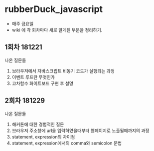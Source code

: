 # rubberDuck_javascript

* 매주 금요일
* wiki 에 각 회차마다 새로 알게된 부분을 정리하기.

## 1회차 181221

나온 질문들
1. 브라우저에서 자바스크립트 비동기 코드가 실행되는 과정
1. 이벤트 루프란 무엇인가
1. 고차함수 화이트보드 구현 후 설명

## 2회차 181229

나온 질문들
1. 해커톤에 대한 경험적인 질문
1. 브라우저 주소창에 url을 입력하였을때부터 웹페이지로 노출될때까지의 과정
1. statement, expression의 차이점
1. statement, expression에서의 comma와 semicolon 문법
